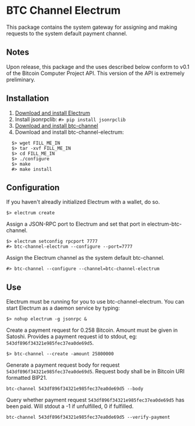 BTC Channel Electrum
====================

This package contains the system gateway for assigning and making requests to the system default payment channel.

Notes
-----

Upon release, this package and the uses described below conform to v0.1 of the Bitcoin Computer Project API. This version of the API is extremely preliminary.

Installation
------------

1. [Download and install Electrum](https://electrum.org/#download)
2. Install jsonrpclib: `#> pip install jsonrpclib`
2. [Download and install btc-channel](https://github.com/BitcoinComputer/btc-channel)
3. Download and install btc-channel-electrum:
  ```
    $> wget FILL_ME_IN
    $> tar -xvf FILL_ME_IN
    $> cd FILL_ME_IN
    $> ./configure
    $> make
    #> make install
  ```
  
Configuration
-------------

If you haven't alreadly initialized Electrum with a wallet, do so.
```
$> electrum create
```

Assign a JSON-RPC port to Electrum and set that port in electrum-btc-channel.
```
$> electrum setconfig rpcport 7777
#> btc-channel-electrum --configure --port=7777
```

Assign the Electrum channel as the system default btc-channel.
```
#> btc-channel --configure --channel=btc-channel-electrum
```

Use
---

Electrum must be running for you to use btc-channel-electrum. You can start Electrum as a daemon service by typing:
```
$> nohup electrum -g jsonrpc &
```

Create a payment request for 0.258 Bitcoin. Amount must be given in Satoshi. Provides a payment request id to stdout, eg: `543df896f34321e985fec37ea0de69d5`.
```
$> btc-channel --create -amount 25800000
```

Generate a payment request body for request `543df896f34321e985fec37ea0de69d5`. Request body shall be in Bitcoin URI formatted BIP21.
```
btc-channel 543df896f34321e985fec37ea0de69d5 --body
```

Query whether payment request `543df896f34321e985fec37ea0de69d5` has been paid. Will stdout a -1 if unfulfilled, 0 if fulfilled.
```
btc-channel 543df896f34321e985fec37ea0de69d5 --verify-payment
```
